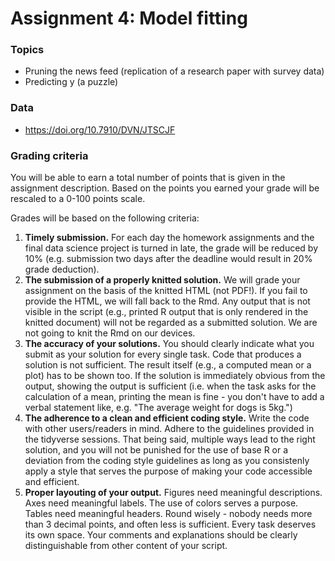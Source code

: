 # Assignment 4: Model fitting

### Topics

- Pruning the news feed (replication of a research paper with survey data)
- Predicting y (a puzzle)

### Data

- https://doi.org/10.7910/DVN/JTSCJF


### Grading criteria

You will be able to earn a total number of points that is given in the assignment description. Based on the points you earned your grade will be rescaled to a 0-100 points scale.

Grades will be based on the following criteria:

1. **Timely submission.** For each day the homework assignments and the final data science project is turned in late, the grade will be reduced by 10% (e.g. submission two days after the deadline would result in 20% grade deduction).
2. **The submission of a properly knitted solution.** We will grade your assignment on the basis of the knitted HTML (not PDF!). If you fail to provide the HTML, we will fall back to the Rmd. Any output that is not visible in the script (e.g., printed R output that is only rendered in the knitted document) will not be regarded as a submitted solution. We are not going to knit the Rmd on our devices.
3. **The accuracy of your solutions.** You should clearly indicate what you submit as your solution for every single task. Code that produces a solution is not sufficient. The result itself (e.g., a computed mean or a plot) has to be shown too. If the solution is immediately obvious from the output, showing the output is sufficient (i.e. when the task asks for the calculation of a mean, printing the mean is fine - you don't have to add a verbal statement like, e.g. "The average weight for dogs is 5kg.")
4. **The adherence to a clean and efficient coding style.** Write the code with other users/readers in mind. Adhere to the guidelines provided in the tidyverse sessions. That being said, multiple ways lead to the right solution, and you will not be punished for the use of base R or a deviation from the coding style guidelines as long as you consistenly apply a style that serves the purpose of making your code accessible and efficient.
5. **Proper layouting of your output.** Figures need meaningful descriptions. Axes need meaningful labels. The use of colors serves a purpose. Tables need meaningful headers. Round wisely - nobody needs more than 3 decimal points, and often less is sufficient. Every task deserves its own space. Your comments and explanations should be clearly distinguishable from other content of your script.

